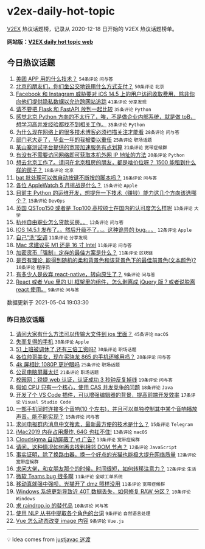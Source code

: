 # v2ex-daily-hot-topic

[V2EX](https://www.v2ex.com/) 热议话题榜，记录从 2020-12-18 日开始的 V2EX 热议话题榜单。

**网站版：[V2EX daily hot topic web](https://boojack.github.io/v2ex-daily-hot-topic-web/)**

## 今日热议话题

<!-- TODAY BEGIN -->

1. [美团 APP 用的什么技术？](https://www.v2ex.com/t/774833) `54条评论` `问与答`
1. [北京的朋友们，你们坐公交地铁用什么方式支付？](https://www.v2ex.com/t/774819) `50条评论` `北京`
1. [Facebook 和 Instagram 威胁要对 iOS 14.5 上的用户访问收取费用，除非你向他们提供隐私数据以允许跨网站追踪](https://www.v2ex.com/t/774864) `41条评论` `分享发现`
1. [请不要把 Flask 和 FastAPI 放到一起比较](https://www.v2ex.com/t/774831) `35条评论` `Python`
1. [感觉北京 Python 方向的不太行了，唉，不是做企业内部系统，就是做 toB，想学习高并发经验都找不到相关工作。](https://www.v2ex.com/t/774840) `35条评论` `Python`
1. [为什么现在网络上的很多技术博客必须扫描关注才能看](https://www.v2ex.com/t/774882) `28条评论` `问与答`
1. [部门老大走了，毕业一年的我被委以重任](https://www.v2ex.com/t/774868) `25条评论` `职场话题`
1. [某山寨测试平台提供的宽带加速服务有点划算](https://www.v2ex.com/t/774842) `21条评论` `宽带症候群`
1. [有没有不需要访问网络即可获取本机外网 IP 地址的方法](https://www.v2ex.com/t/774884) `20条评论` `Python`
1. [想去北京工作了。请问在北京租房的朋友，都是啥价位呀？ 1500 能租到什么样的房子？](https://www.v2ex.com/t/774895) `18条评论` `北京`
1. [bat 批处理可以做自动按键不断按的脚本吗？](https://www.v2ex.com/t/774876) `16条评论` `问与答`
1. [各位 AppleWatch 5 月挑战是什么？](https://www.v2ex.com/t/774912) `15条评论` `Apple`
1. [目前主 Python 的运维开发，想提升一下技术（赚钱）能力这几个方向该选哪个？](https://www.v2ex.com/t/774851) `15条评论` `DevOps`
1. [英国 QSTop150 或者是 Top100 高校硕士在国内的认可度怎么样呢](https://www.v2ex.com/t/774859) `13条评论` `大学`
1. [杭州自由职业怎么贷款买房。。](https://www.v2ex.com/t/774903) `12条评论` `问与答`
1. [IOS 14.5.1 发布了。。然后升级不了。。。这种诡异的 bug。。。](https://www.v2ex.com/t/774827) `12条评论` `Apple`
1. [自己“洗”空调](https://www.v2ex.com/t/774889) `11条评论` `分享发现`
1. [Mac 求建议买 M1 还是 16 寸 Intel](https://www.v2ex.com/t/774880) `11条评论` `问与答`
1. [加密货币「强制」定存的最佳方案是什么？](https://www.v2ex.com/t/774835) `11条评论` `区块链`
1. [是否有理论, 能得到随机的柔和背景色和该背景色下的最佳前景色(文本颜色)?](https://www.v2ex.com/t/774875) `10条评论` `程序员`
1. [有多少人是放弃 react-native，转向原生了？](https://www.v2ex.com/t/774913) `9条评论` `问与答`
1. [React 或者 Vue 里的 UI 框架里的组件，怎么剥离成 jQuery 版？或者说脱离 react 使用。](https://www.v2ex.com/t/774878) `9条评论` `问与答`

数据更新于 2021-05-04 19:03:30

<!-- TODAY END -->

### 昨日热议话题

<!-- YESTERDAY BEGIN -->

1. [请问大家有什么方法可以传输大文件到 ios 里面？](https://www.v2ex.com/t/774707) `45条评论` `macOS`
1. [失而复得的手机](https://www.v2ex.com/t/774698) `38条评论` `Apple`
1. [51 上班被调休了,还有三倍工资吗?](https://www.v2ex.com/t/774721) `30条评论` `职场话题`
1. [各位帅哥美女，现在买骁龙 865 的手机还够用吗？](https://www.v2ex.com/t/774754) `28条评论` `问与答`
1. [4k 屏相比 1080P 更护眼吗](https://www.v2ex.com/t/774776) `25条评论` `职场话题`
1. [公司电脑屏幕太烂](https://www.v2ex.com/t/774733) `21条评论` `职场话题`
1. [校园网：锐捷 web 认证，认证成功 3 秒钟反复掉线](https://www.v2ex.com/t/774703) `19条评论` `问与答`
1. [假如 CPU 只有一个核心，使用 CAS 并发竞争的问题](https://www.v2ex.com/t/774722) `18条评论` `Java`
1. [开发了个 VS Code 插件，可以增强编辑器的背景，提高前端开发效率](https://www.v2ex.com/t/774735) `17条评论` `Visual Studio Code`
1. [一部手机同时连接多个音响(10 个左右)，并且可以单独控制其中某个音响播放声音。能不能实现？](https://www.v2ex.com/t/774788) `15条评论` `问与答`
1. [求问电报群内消息中文搜素，最新最方便的技术是什么？](https://www.v2ex.com/t/774704) `15条评论` `Telegram`
1. [iMac2019 内存占用爆炸, 64G 也扛不住!](https://www.v2ex.com/t/774791) `13条评论` `macOS`
1. [Cloudsigma 自动屏蔽了 yt 广告?](https://www.v2ex.com/t/774751) `13条评论` `宽带症候群`
1. [请问，这种情况如何再去找到相邻 DOM 节点？](https://www.v2ex.com/t/774774) `12条评论` `JavaScript`
1. [事实证明，除了换路由器，换一个好点的光猫也能极大提升网络质量](https://www.v2ex.com/t/774765) `12条评论` `宽带症候群`
1. [求问大佬，和女朋友那个的时候，时间很短，如何转移注意力？](https://www.v2ex.com/t/774730) `12条评论` `生活`
1. [微软 Teams bug 很多啊](https://www.v2ex.com/t/774801) `11条评论` `全球工单系统`
1. [移动真就强中强呗，光猫开了 dmz 照样没用](https://www.v2ex.com/t/774770) `11条评论` `宽带症候群`
1. [Windows 系统更新导致近 40T 数据丢失，如何修复 RAW 分区？](https://www.v2ex.com/t/774775) `10条评论` `Windows`
1. [求 raindrop.io 的替代品](https://www.v2ex.com/t/774746) `10条评论` `问与答`
1. [使用 NLP 从书中提取各个角色的台词](https://www.v2ex.com/t/774795) `9条评论` `自然语言处理`
1. [Vue 怎么动态改变 image 内容](https://www.v2ex.com/t/774786) `9条评论` `Vue.js`

<!-- YESTERDAY END -->

---

💡 Idea comes from [justjavac 迷渡](https://github.com/justjavac/)
